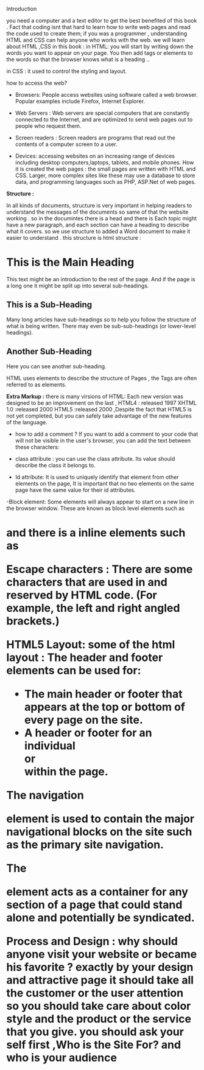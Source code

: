 Introduction 


you need a computer and a text editor to get the best benefited of this book .
Fact that coding isnt that hard to learn how
to write web pages and read
the code used to create them; if you was a programmer , understanding HTML and CSS can help anyone who works with the web.
we will learn about HTML ,CSS in this book :
in HTML:
 you will start by writing down the words you want to appear on your page. You then add tags or elements to the words so that the browser knows what is a heading ..

in CSS :
it used to control the styling and layout.

how to access the web?
- Browsers:
People access websites using software called a web browser. Popular examples include Firefox, Internet Explorer.
- Web Servers :
Web servers are special computers that are constantly connected to the Internet, and are optimized to send web pages out to people who request them.

- Screen readers :
 Screen readers are programs that read out the contents of a computer screen to a user.

- Devices:
accessing websites on an increasing range of devices including desktop computers,laptops, tablets, and mobile
phones.
How it is created the web pages : 
the small pages are written with HTML and CSS. Larger, more complex sites like these may use a database to store data, and programming
languages such as PHP, ASP.Net of web pages.

**Structure :**

In all kinds of documents, structure is very important in helping
readers to understand the messages of the documents so same of that the website working .
so in the documintes there is a head and there is Each topic might
have a new paragraph, and each section can have a heading to describe what it covers.
so we use structure to added a Word document to make it
easier to understand .
this structure is html structure :
<html>
<body>
<h1>This is the Main Heading</h1>
<p>This text might be an introduction to the rest of
the page. And if the page is a long one it might
be split up into several sub-headings.<p>
<h2>This is a Sub-Heading</h2>
<p>Many long articles have sub-headings so to help
you follow the structure of what is being written.
There may even be sub-sub-headings (or lower-level
headings).</p>
<h2>Another Sub-Heading</h2>
<p>Here you can see another sub-heading.</p>
</body>
</html>

HTML uses elements to describe the structure of Pages , the Tags are often referred to as elements.

**Extra Markup :**
there is many virsions of HTML:
Each new version was designed to be an improvement on the last ,
HTML4 : released 1997
XHTML 1.0 :released 2000
HTML5 :released 2000 ,Despite the fact that HTML5 is not yet completed, but you can safely take advantage of the new features of the language.
- how to add a comment ?
If you want to add a comment to your code that will not be
visible in the user's browser, you can add the text between these
characters:
<!-- comment goes here -->
- class attribute :
you can use the class attribute. Its value should describe the class it belongs to.

- Id attribute:
It is used to uniquely identify that element from other elements on the page, It is important that no two elements on the same page have the same value for their id attributes.

-Block element:
Some elements will always appear to start on a new line in the browser window. These are known as block level elements such as <h1> and there is a inline elements such as <img>



 Escape characters :
 There are some characters that are used in and reserved by HTML code. (For example, the left and right angled brackets.)


 **HTML5 Layout:**
some of the html layout :
 The header and footer elements can be used for:
- The main header or footer that appears at the top or bottom of every page on the site.
- A header or footer for an individual <article> or <section> within the page.

The navigation <nav> element is used to contain the major navigational
blocks on the site such as the primary site navigation.

The <article> element acts as a container for any section of a page that could stand alone and potentially be syndicated.

Process  and Design :
why should anyone visit your website or became his favorite ?
exactly by your design and attractive page it should take all the customer or the user attention so you should take care about color style and the product or the service that you give.
 you should ask your self first ,Who is the Site For? and who is your audience